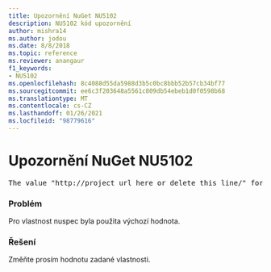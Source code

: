 ```yaml
---
title: Upozornění NuGet NU5102
description: NU5102 kód upozornění
author: mishra14
ms.author: jodou
ms.date: 8/8/2018
ms.topic: reference
ms.reviewer: anangaur
f1_keywords:
- NU5102
ms.openlocfilehash: 8c4088d55da5988d3b5c0bc8bbb52b57cb34bf77
ms.sourcegitcommit: ee6c3f203648a5561c809db54ebeb1d0f0598b68
ms.translationtype: MT
ms.contentlocale: cs-CZ
ms.lasthandoff: 01/26/2021
ms.locfileid: "98779616"
---
```

# <a name="nuget-warning-nu5102"></a>Upozornění NuGet NU5102
<pre>The value "http://project_url_here_or_delete_this_line/" for ProjectUrl is a sample value and should be removed. Replace it with an appropriate value or remove it and rebuild your package.</pre>

### <a name="issue"></a>Problém

Pro vlastnost nuspec byla použita výchozí hodnota.


### <a name="solution"></a>Řešení

Změňte prosím hodnotu zadané vlastnosti.

